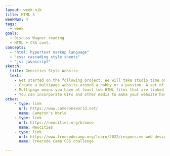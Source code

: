```yaml
---
layout: week.njk
title: HTML 3 
weekNum: 4 
tags:
  - week
goals:
  - Discuss Wagner reading
  - HTML + CSS cont. 
concepts:
  - "html: hypertext markup language"
  - "css: cascading style sheets"
  - "js: javascript"
sketch:
  title: Geocities Style Website
  text:
    - Get started on the following project. We will take studio time on this in class.
    - Create a multipage website around a hobby or a passion. A set of recipes, some photography you've done, a game or comic you really like, reviews of restaurants. Nothing serious -- remember, the internet used to be fun. 
    - Multipage means you have at least two HTML files that are linked together. Consider how people will navigate between them. 
    - You can incorporate GIFs and other media to make your website have a 90's feel if you like. 
other:
    - type: link
      url: https://www.cameronsworld.net/
      name: Cameron's World
    - type: link
      url: https://neocities.org/browse
      name: Neocities
    - type: link
      url: https://www.freecodecamp.org/learn/2022/responsive-web-design/#learn-basic-css-by-building-a-cafe-menu 
      name: Freecode Camp CSS challenge

---
```

